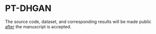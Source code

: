 # PT-DHGAN
The source code, dataset, and corresponding results will be made public <u>after</u> the manuscript is accepted.
